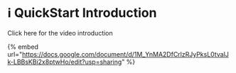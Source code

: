 # ℹ QuickStart Introduction

Click here for the video introduction

{% embed url="https://docs.google.com/document/d/1M_YnMA2DfCrlzRJyPksL0tvalJk-LBBsKBi2x8ptwHo/edit?usp=sharing" %}

